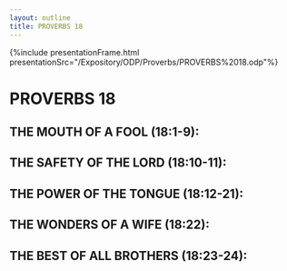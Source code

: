 ```yaml
---
layout: outline
title: PROVERBS 18
---
```

{%include presentationFrame.html presentationSrc="/Expository/ODP/Proverbs/PROVERBS%2018.odp"%}

# PROVERBS 18
##  THE MOUTH OF A FOOL (18:1-9): 
##  THE SAFETY OF THE LORD (18:10-11): 
##  THE POWER OF THE TONGUE (18:12-21): 
##  THE WONDERS OF A WIFE (18:22): 
##  THE BEST OF ALL BROTHERS (18:23-24): 
